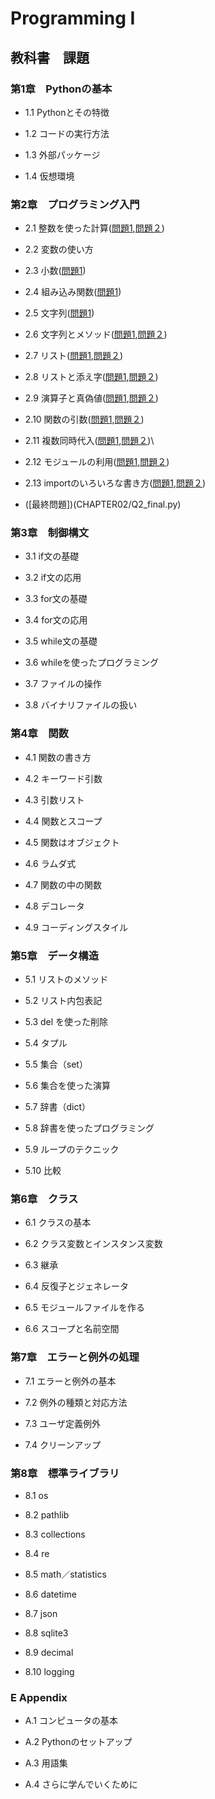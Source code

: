 # Programming Ⅰ

## 教科書　課題

### 第1章　Pythonの基本

* 1.1 Pythonとその特徴

* 1.2 コードの実行方法

* 1.3 外部パッケージ

* 1.4 仮想環境

### 第2章　プログラミング入門

* 2.1 整数を使った計算([問題1](CHAPTER02/Q2_1_1.py),[問題２](CHAPTER02/Q2_1_2.py))

* 2.2 変数の使い方

* 2.3 小数([問題1](CHAPTER02/Q2_3_1.py))

* 2.4 組み込み関数([問題1](CHAPTER02/Q2_4_1.py))

* 2.5 文字列([問題1](CHAPTER02/Q2_5_2.py))

* 2.6 文字列とメソッド([問題1](CHAPTER02/Q2_6_1.py),[問題２](CHAPTER02/Q2_6_2.py))

* 2.7 リスト([問題1](CHAPTER02/Q2_7_1.py),[問題２](CHAPTER02/Q2_7_2.py))

* 2.8 リストと添え字([問題1](CHAPTER02/Q2_8_1.py),[問題２](CHAPTER02/Q2_8_2.py))

* 2.9 演算子と真偽値([問題1](CHAPTER02/Q2_9_1.py),[問題２](CHAPTER02/Q2_9_2.py))

*  2.10 関数の引数([問題1](CHAPTER02/Q2_10_1.py),[問題２](CHAPTER02/Q2_10_2.py))

* 2.11 複数同時代入([問題1](CHAPTER02/Q2_11_1.py),[問題２](CHAPTER02/Q2_11_2.py))\

* 2.12 モジュールの利用([問題1](CHAPTER02/Q2_12_1.py),[問題２](CHAPTER02/Q2_12_2.py))

* 2.13 importのいろいろな書き方([問題1](CHAPTER02/Q2_13_1.py),[問題２](CHAPTER02/Q2_13_2.py))

* ([最終問題])(CHAPTER02/Q2_final.py)

### 第3章　制御構文

* 3.1 if文の基礎

* 3.2 if文の応用

* 3.3 for文の基礎

* 3.4 for文の応用

* 3.5 while文の基礎

* 3.6 whileを使ったプログラミング

* 3.7 ファイルの操作

* 3.8 バイナリファイルの扱い

### 第4章　関数

* 4.1 関数の書き方

* 4.2 キーワード引数

* 4.3 引数リスト

* 4.4 関数とスコープ

* 4.5 関数はオブジェクト

* 4.6 ラムダ式

* 4.7 関数の中の関数

* 4.8 デコレータ

* 4.9 コーディングスタイル

### 第5章　データ構造

* 5.1 リストのメソッド

* 5.2 リスト内包表記

* 5.3 del を使った削除

* 5.4 タプル

* 5.5 集合（set）

* 5.6 集合を使った演算

* 5.7 辞書（dict）

* 5.8 辞書を使ったプログラミング

* 5.9 ループのテクニック

* 5.10 比較

### 第6章　クラス

* 6.1 クラスの基本

* 6.2 クラス変数とインスタンス変数

* 6.3 継承

* 6.4 反復子とジェネレータ

* 6.5 モジュールファイルを作る

* 6.6 スコープと名前空間

### 第7章　エラーと例外の処理

* 7.1 エラーと例外の基本

* 7.2 例外の種類と対応方法

* 7.3 ユーザ定義例外

* 7.4 クリーンアップ

### 第8章　標準ライブラリ

* 8.1 os

* 8.2 pathlib

* 8.3 collections

* 8.4 re

* 8.5 math／statistics

* 8.6 datetime

* 8.7 json

* 8.8 sqlite3

* 8.9 decimal

* 8.10 logging

### E Appendix

* A.1 コンピュータの基本

* A.2 Pythonのセットアップ

* A.3 用語集

* A.4 さらに学んでいくために
